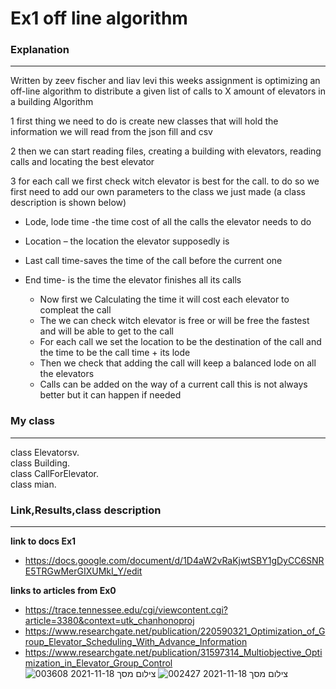 # Ex1 off line algorithm 

### **Explanation** 
---
Written by zeev fischer and liav levi this weeks assignment is optimizing an off-line algorithm to distribute a given list of calls to X amount of elevators in a building
Algorithm

1 first thing we need to do is create new classes that will hold the information we will read from the json fill and csv

2 then we can start reading files, creating a building with elevators, reading calls and locating the best elevator 

3 for each call we first check witch elevator is best for the call. to do so we first need to add our own parameters to the class we just made (a class description is shown below) 

* Lode, lode time -the time cost of all the calls the elevator needs to do
* Location – the location the elevator supposedly is 
* Last call time-saves the time of the call before the current one
* End time- is the time the elevator finishes all its calls  

  * Now first we Calculating the time it will cost each elevator to compleat the call
  * The we can check witch elevator is free or will be free the fastest and will be able to get to the call 
  * For each call we set the location to be the destination of the call and the time to be the call time + its lode
  * Then we check that adding the call will keep a balanced lode on all the elevators
  * Calls can be added on the way of a current call this is not always better but it can happen if needed
     
### My class
---
class Elevatorsv.  
class Building.  
class CallForElevator.  
class mian.  

### Link,Results,class description
---
**link to docs Ex1**  
* https://docs.google.com/document/d/1D4aW2vRaKjwtSBY1gDyCC6SNRE5TRGwMerGIXUMkI_Y/edit

**links to articles from Ex0**  
* https://trace.tennessee.edu/cgi/viewcontent.cgi?article=3380&context=utk_chanhonoproj  
* https://www.researchgate.net/publication/220590321_Optimization_of_Group_Elevator_Scheduling_With_Advance_Information  
* https://www.researchgate.net/publication/31597314_Multiobjective_Optimization_in_Elevator_Group_Control  
![צילום מסך 2021-11-18 003608](https://user-images.githubusercontent.com/92921822/142294363-4a5c1889-aebb-4bfc-8712-e049c149432f.jpg)
![צילום מסך 2021-11-18 002427](https://user-images.githubusercontent.com/92921822/142294352-2f7fbabf-997c-48a2-acb1-8b252d6d76b5.jpg)

